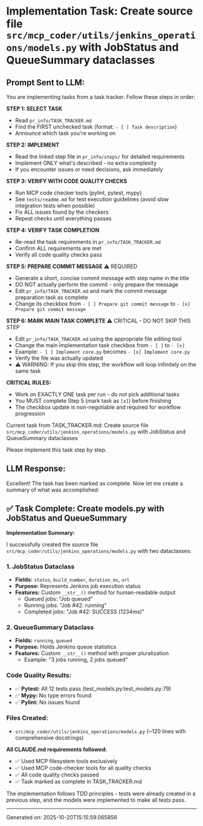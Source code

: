 # Implementation Task: Create source file `src/mcp_coder/utils/jenkins_operations/models.py` with JobStatus and QueueSummary dataclasses

## Prompt Sent to LLM:
You are implementing tasks from a task tracker. Follow these steps in order:

**STEP 1: SELECT TASK**
- Read `pr_info/TASK_TRACKER.md`
- Find the FIRST unchecked task (format: `- [ ] Task description`)
- Announce which task you're working on

**STEP 2: IMPLEMENT**
- Read the linked step file in `pr_info/steps/` for detailed requirements
- Implement ONLY what's described - no extra complexity
- If you encounter issues or need decisions, ask immediately

**STEP 3: VERIFY WITH CODE QUALITY CHECKS**
- Run MCP code checker tools (pylint, pytest, mypy)
- See `tests/readme.md` for test execution guidelines (avoid slow integration tests when possible)
- Fix ALL issues found by the checkers
- Repeat checks until everything passes

**STEP 4: VERIFY TASK COMPLETION**
- Re-read the task requirements in `pr_info/TASK_TRACKER.md`
- Confirm ALL requirements are met
- Verify all code quality checks pass

**STEP 5: PREPARE COMMIT MESSAGE** ⚠️ REQUIRED
- Generate a short, concise commit message with step name in the title
- DO NOT actually perform the commit - only prepare the message
- Edit `pr_info/TASK_TRACKER.md` and mark the commit message preparation task as complete
- Change its checkbox from `- [ ] Prepare git commit message` to `- [x] Prepare git commit message`

**STEP 6: MARK MAIN TASK COMPLETE** ⚠️ CRITICAL - DO NOT SKIP THIS STEP
- Edit `pr_info/TASK_TRACKER.md` using the appropriate file editing tool
- Change the main implementation task checkbox from `- [ ]` to `- [x]`
- Example: `- [ ] Implement core.py` becomes `- [x] Implement core.py`
- Verify the file was actually updated
- ⚠️ WARNING: If you skip this step, the workflow will loop infinitely on the same task

**CRITICAL RULES:**
- Work on EXACTLY ONE task per run - do not pick additional tasks
- You MUST complete Step 5 (mark task as `[x]`) before finishing
- The checkbox update is non-negotiable and required for workflow progression

Current task from TASK_TRACKER.md: Create source file `src/mcp_coder/utils/jenkins_operations/models.py` with JobStatus and QueueSummary dataclasses

Please implement this task step by step.

## LLM Response:
Excellent! The task has been marked as complete. Now let me create a summary of what was accomplished:

## ✅ Task Complete: Create models.py with JobStatus and QueueSummary

**Implementation Summary:**

I successfully created the source file `src/mcp_coder/utils/jenkins_operations/models.py` with two dataclasses:

### 1. JobStatus Dataclass
- **Fields:** `status`, `build_number`, `duration_ms`, `url`
- **Purpose:** Represents Jenkins job execution status
- **Features:** Custom `__str__()` method for human-readable output
  - Queued jobs: "Job queued"
  - Running jobs: "Job #42: running"
  - Completed jobs: "Job #42: SUCCESS (1234ms)"

### 2. QueueSummary Dataclass
- **Fields:** `running`, `queued`
- **Purpose:** Holds Jenkins queue statistics
- **Features:** Custom `__str__()` method with proper pluralization
  - Example: "3 jobs running, 2 jobs queued"

### Code Quality Results:
- ✅ **Pytest:** All 12 tests pass (test_models.py:test_models.py:79)
- ✅ **Mypy:** No type errors found
- ✅ **Pylint:** No issues found

### Files Created:
- `src/mcp_coder/utils/jenkins_operations/models.py` (~120 lines with comprehensive docstrings)

**All CLAUDE.md requirements followed:**
- ✅ Used MCP filesystem tools exclusively
- ✅ Used MCP code-checker tools for all quality checks
- ✅ All code quality checks passed
- ✅ Task marked as complete in TASK_TRACKER.md

The implementation follows TDD principles - tests were already created in a previous step, and the models were implemented to make all tests pass.

---
Generated on: 2025-10-20T15:15:59.065856